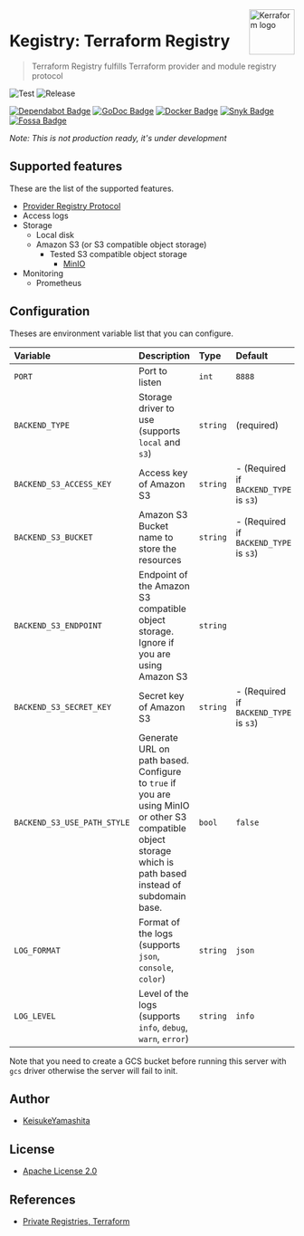<a href="https://github.com/kerraform">
    <img src="https://avatars.githubusercontent.com/u/82173916?s=200&v=4" alt="Kerraform logo" title="Terraform" align="right" height="80" />
</a>

# Kegistry: Terraform Registry

> Terraform Registry fulfills Terraform provider and module registry protocol

![Test](https://github.com/kerraform/kegistry/workflows/CI/badge.svg)
![Release](https://github.com/kerraform/kegistry/actions/workflows/release.yml/badge.svg)

[![Dependabot Badge][Dependabot Icon]][Dependabot]
[![GoDoc Badge][GoDoc Icon]][GoDoc]
[![Docker Badge][Docker Icon]][Docker]
[![Snyk Badge][Snyk Icon]][Snyk]
[![Fossa Badge][Fossa Icon]][Fossa]

*Note: This is not production ready, it's under development*

## Supported features

These are the list of the supported features.

* [Provider Registry Protocol](https://www.terraform.io/internals/provider-registry-protocol)
* Access logs
* Storage
  * Local disk
  * Amazon S3 (or S3 compatible object storage)
    * Tested S3 compatible object storage
      * [MinIO](https://min.io/)
* Monitoring
  * Prometheus

## Configuration

Theses are environment variable list that you can configure.

| Variable  | Description | Type| Default |
|:----|:----|:----|:---|
| `PORT`  | Port to listen | `int` | `8888` |
| `BACKEND_TYPE` | Storage driver to use (supports `local` and `s3`) | `string` | (required) |
| `BACKEND_S3_ACCESS_KEY` | Access key of Amazon S3 | `string` |  - (Required if `BACKEND_TYPE` is `s3`) |
| `BACKEND_S3_BUCKET` | Amazon S3 Bucket name to store the resources | `string` |  - (Required if `BACKEND_TYPE` is `s3`) |
| `BACKEND_S3_ENDPOINT` | Endpoint of the Amazon S3 compatible object storage. Ignore if you are using Amazon S3  | `string` |  |
| `BACKEND_S3_SECRET_KEY` | Secret key of Amazon S3 | `string` |  - (Required if `BACKEND_TYPE` is `s3`) |
| `BACKEND_S3_USE_PATH_STYLE` | Generate URL on path based. Configure to `true` if you are using MinIO or other S3 compatible object storage which is path based instead of subdomain base. | `bool` |  `false` |
| `LOG_FORMAT` | Format of the logs (supports `json`, `console`, `color`) | `string` | `json` |
| `LOG_LEVEL` | Level of the logs (supports `info`, `debug`, `warn`, `error`) | `string` | `info` |

Note that you need to create a GCS bucket before running this server with `gcs` driver otherwise the server will fail to init.

## Author

* [KeisukeYamashita](https://github.com/KeisukeYamashita)

## License

* [Apache License 2.0](./LICENSE)

## References

* [Private Registries, Terraform](https://www.terraform.io/docs/registry/private.html)

<!-- Badge section -->
[Dependabot Icon]: https://img.shields.io/badge/-Dependabot-025E8C?style=flat-square&logo=dependabot&logoColor=white
[Dependabot]: https://github.com/kerraform/kegistry/security/dependabot

[GoDoc Icon]: https://img.shields.io/badge/-Go-00ADD8?style=flat-square&logo=go&logoColor=white
[GoDoc]: xxx

[Docker Icon]: https://img.shields.io/badge/-Docker-2496ED?style=flat-square&logo=docker&logoColor=white
[Docker]: xxx

[Snyk Icon]: https://img.shields.io/badge/-Snyk-4C4A73?style=flat-square&logo=snyk&logoColor=white
[Snyk]: xxx

[Fossa Icon]: https://img.shields.io/badge/-Fossa-289E6D?style=flat-square&logo=fossa&logoColor=white
[Fossa]: xxx
